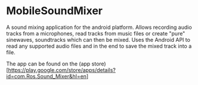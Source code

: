 # MobileSoundMixer
A sound mixing application for the android platform.
Allows recording audio tracks from a microphones, read tracks from music files or create "pure" sinewaves, soundtracks which can then be mixed.
Uses the Android API to read any supported audio files and in the end to save the mixed track into a file.

The app can be found on the (app store)[https://play.google.com/store/apps/details?id=com.Ros.Sound_Mixer&hl=en]
